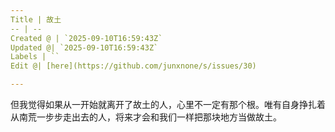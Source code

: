```yaml
---
Title | 故土
-- | --
Created @ | `2025-09-10T16:59:43Z`
Updated @| `2025-09-10T16:59:43Z`
Labels | ``
Edit @| [here](https://github.com/junxnone/s/issues/30)

---
```

但我觉得如果从一开始就离开了故土的人，心里不一定有那个根。唯有自身挣扎着从南荒一步步走出去的人，将来才会和我们一样把那块地方当做故土。
